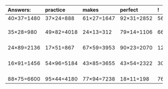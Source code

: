 | Answers: | practice | makes | perfect | ! |
| :--- | :--- | :--- | :--- | :--- |
| 40×37=1480 | 37×24=888 | 61×27=1647 | 92×31=2852 | 56×84=4704 | 
|   |   |   |   |   | 
|   |   |   |   |   | 
|   |   |   |   |   | 
| 35×28=980 | 49×82=4018 | 24×13=312 | 79×14=1106 | 66×58=3828 | 
|   |   |   |   |   | 
|   |   |   |   |   | 
|   |   |   |   |   | 
|   |   |   |   |   | 
| 24×89=2136 | 17×51=867 | 67×59=3953 | 90×23=2070 | 12×15=180 | 
|   |   |   |   |   | 
|   |   |   |   |   | 
|   |   |   |   |   | 
|   |   |   |   |   | 
| 16×91=1456 | 54×96=5184 | 43×85=3655 | 43×54=2322 | 30×44=1320 | 
|   |   |   |   |   | 
|   |   |   |   |   | 
|   |   |   |   |   | 
|   |   |   |   |   | 
| 88×75=6600 | 95×44=4180 | 77×94=7238 | 18×11=198 | 76×37=2812 | 
